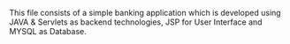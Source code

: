 This file consists of a simple banking application which is developed using JAVA & Servlets as backend technologies, JSP for User Interface and MYSQL as Database.
